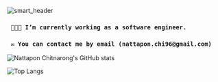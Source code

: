 ![smart_header](https://i.ibb.co/gPHTQvJ/github-header-image-2.png)


### ` 🧑🏽‍💻 I’m currently working as a software engineer.`

### ` ✉️ You can contact me by email (nattapon.chi96@gmail.com)`


![Nattapon Chitnarong's GitHub stats](https://github-readme-stats.vercel.app/api?username=smarty0123&count_private=true)

![Top Langs](https://github-readme-stats.vercel.app/api/top-langs/?username=smarty0123)
